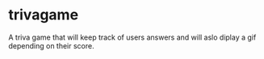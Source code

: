 # trivagame

A triva game that will keep track of users answers and will aslo diplay a gif depending on their score.
